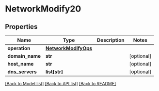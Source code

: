 # NetworkModify20

## Properties
Name | Type | Description | Notes
------------ | ------------- | ------------- | -------------
**operation** | [**NetworkModifyOps**](NetworkModifyOps.md) |  | 
**domain_name** | **str** |  | [optional] 
**host_name** | **str** |  | [optional] 
**dns_servers** | **list[str]** |  | [optional] 

[[Back to Model list]](../README.md#documentation-for-models) [[Back to API list]](../README.md#documentation-for-api-endpoints) [[Back to README]](../README.md)


